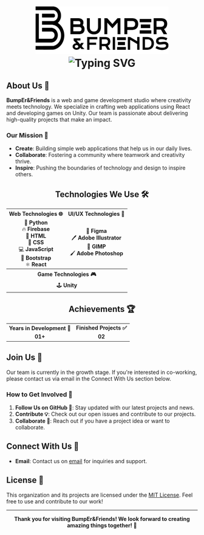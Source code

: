 <h1 align="center">
  <img src="https://github.com/BumpEr-Friends/.github/blob/main/profile/logo.svg" alt="SitePreview" width="350" height="125"/>
  <br>
  <img src="https://readme-typing-svg.herokuapp.com/?font=Righteous&size=35&center=true&vCenter=true&width=700&height=70&duration=4000&color=8e44ad&lines=Welcome+to+BumpEr+Friends!+👋;We're+a+Creative+Team!" alt="Typing SVG" />
</h1>

## About Us 🚀

**BumpEr&Friends** is a web and game development studio where creativity meets technology. We specialize in crafting web applications using React and developing games on Unity. Our team is passionate about delivering high-quality projects that make an impact.

### Our Mission 🎯

- **Create**: Building simple web applications that help us in our daily lives.
- **Collaborate**: Fostering a community where teamwork and creativity thrive.
- **Inspire**: Pushing the boundaries of technology and design to inspire others.

<div align="center">

## Technologies We Use 🛠️

<table>
  <tr>
    <th>Web Technologies 🌐</th>
    <th>UI/UX Technologies 🎨</th>
  </tr>
  <tr>
    <td align="center">
      <div>🐍 <strong>Python</strong></div>
      <div>🔥 <strong>Firebase</strong></div>
      <div>📄 <strong>HTML</strong></div>
      <div>🎨 <strong>CSS</strong></div>
      <div>💻 <strong>JavaScript</strong></div>
      <div>🥾 <strong>Bootstrap</strong></div>
      <div>⚛️ <strong>React</strong></div>
    </td>
    <td align="center">
      <div>🎨 <strong>Figma</strong></div>
      <div>🖊️ <strong>Adobe Illustrator</strong></div>
      <div>🌈 <strong>GIMP</strong></div>
      <div>🖌️ <strong>Adobe Photoshop</strong></div>
    </td>
  </tr>
  <tr>
    <th colspan="2">Game Technologies 🎮</th>
  </tr>
  <tr>
    <td colspan="2" align="center">
      <div>🕹️ <strong>Unity</strong></div>
    </td>
  </tr>
</table>

</div>


<div align="center">
  <h2>Achievements 🏆️</h2>

  <table>
    <tr>
      <td align="center">
        <strong>Years in Development 📅</strong>
      </td>
      <td align="center">
        <strong>Finished Projects ✅</strong>
      </td>
    </tr>
    <tr>
      <td align="center">
        <strong>01+</strong>
      </td>
      <td align="center">
        <strong>02</strong>
      </td>
    </tr>
  </table>
</div>

## Join Us 🤝

Our team is currently in the growth stage. If you're interested in co-working, please contact us via email in the Connect With Us section below.

### How to Get Involved 🌟

1. **Follow Us on GitHub 🐙**: Stay updated with our latest projects and news.
2. **Contribute 💡**: Check out our open issues and contribute to our projects.
3. **Collaborate 🤝**: Reach out if you have a project idea or want to collaborate.

## Connect With Us 📧

- **Email**: Contact us on [email](mailto:bumpermytrovtsiy@gmail.com) for inquiries and support.

## License 📜

This organization and its projects are licensed under the [MIT License](LICENSE). Feel free to use and contribute to our work!

---

<div align="center">
  <strong>Thank you for visiting BumpEr&Friends! We look forward to creating amazing things together! 🌟</strong>
</div>

